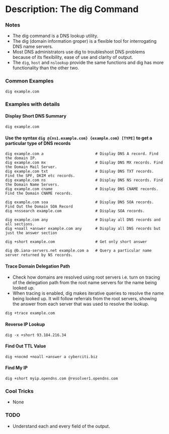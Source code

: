 # Description: The dig Command

### Notes
* The dig command is a DNS lookup utility.
* The dig (domain information groper) is a flexible tool for interrogating DNS name servers.
* Most DNS administrators use dig to troubleshoot DNS problems because of its flexibility, ease of use and clarity of 
  output. 
* The `dig`, `host` and `nslookup` provide the same functions and dig has more functionality than the other two. 

### Common Examples
```shell
dig example.com
```

### Examples with details
#### Display Short DNS Summary
```shell                                # Display DNS Summary Record.
dig example.com
```

#### Use the syntax `dig @{ns1.example.com} {example.com} [TYPE]` to get a particular type of DNS records
```shell
dig example.com a                       # Display DNS A record. Find the domain IP.
dig example.com mx                      # Display DNS MX records. Find the Domain Mail Server.
dig example.com txt                     # Display DNS TXT records. Find the SPF, DKIM etc records.
dig example.com ns                      # Display DNS NS records. Find the Domain Name Servers.
dig example.com cname                   # Display DNS CNAME records. Find the Domain CNAME records.

dig example.com soa                     # Display DNS SOA records. Find Out the Domain SOA Record
dig +nssearch example.com               # Display SOA records.

dig example.com any                     # Display all DNS records and all sections.
dig +noall +answer example.com any      # Display all DNS records but just the answer section

dig +short example.com                  # Get only short answer

dig @b.iana-servers.net example.com a   # Query a particular name server returned by NS records.
```

#### Trace Domain Delegation Path
* Check how domains are resolved using root servers i.e. turn on tracing of the delegation path from the root name 
  servers for the name being looked up. 
* When tracing is enabled, dig makes iterative queries to resolve the name being looked up. It will follow referrals 
  from the root servers, showing the answer from each server that was used to resolve the lookup.
```shell
dig +trace example.com
```

#### Reverse IP Lookup
```shell
dig -x +short 93.184.216.34 
```

#### Find Out TTL Value
```shell
dig +nocmd +noall +answer a cyberciti.biz
```

#### Find My IP
```shell
dig +short myip.opendns.com @resolver1.opendns.com
```

### Cool Tricks
* None

### TODO
* Understand each and every field of the output.